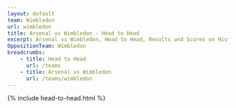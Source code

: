 ```yaml
---
layout: default
team: Wimbledon
url: wimbledon
title: Arsenal vs Wimbledon - Head to Head
excerpt: Arsenal vs Wimbledon, Head to Head, Results and Scores on History of Arsenal Football Club
OppositionTeam: Wimbledon
breadcrumbs:
    - title: Head to Head
      url: /teams
    - title: Arsenal vs Wimbledon
      url: /teams/wimbledon
---
```


{% include head-to-head.html %}